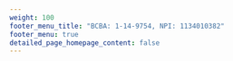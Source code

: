 ```yaml
---
weight: 100
footer_menu_title: "BCBA: 1-14-9754, NPI: 1134010382" 
footer_menu: true
detailed_page_homepage_content: false
---
```

